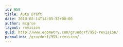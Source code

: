 ```yaml
---
id: 958
title: Auto Draft
date: 2010-08-14T14:03:32+00:00
author: mcgrue
layout: revision
guid: http://www.egometry.com/gruedorf/953-revision/
permalink: /gruedorf/953-revision/
---
```

